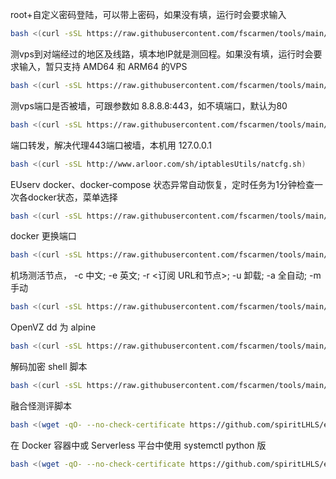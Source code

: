 root+自定义密码登陆，可以带上密码，如果没有填，运行时会要求输入
```bash
bash <(curl -sSL https://raw.githubusercontent.com/fscarmen/tools/main/root.sh) [PASSWORD]
```

测vps到对端经过的地区及线路，填本地IP就是测回程。如果没有填，运行时会要求输入，暂只支持 AMD64 和 ARM64 的VPS
```bash
bash <(curl -sSL https://raw.githubusercontent.com/fscarmen/tools/main/return.sh) [DESTINATION_IP]

```

测vps端口是否被墙，可跟参数如 8.8.8.8:443，如不填端口，默认为80
```bash
bash <(curl -sSL https://raw.githubusercontent.com/fscarmen/tools/main/check_port.sh) [IP:PORT]

```

端口转发，解决代理443端口被墙，本机用 127.0.0.1
```bash
bash <(curl -sSL http://www.arloor.com/sh/iptablesUtils/natcfg.sh)
```

EUserv docker、docker-compose 状态异常自动恢复，定时任务为1分钟检查一次各docker状态，菜单选择
```bash
bash <(curl -sSL https://raw.githubusercontent.com/fscarmen/tools/main/EU_docker_Up.sh)
```

docker 更换端口
```bash
bash <(curl -sSL https://raw.githubusercontent.com/fscarmen/tools/main/docker_port.sh)
```

机场测活节点， -c 中文; -e 英文; -r <订阅 URL和节点>; -u 卸载; -a 全自动; -m 手动
```bash
bash <(curl -sSL https://raw.githubusercontent.com/fscarmen/tools/main/ssrspeed.sh) [OPTION]
```

OpenVZ dd 为 alpine
```bash
bash <(curl -sSL https://raw.githubusercontent.com/fscarmen/tools/main/dd_alpine.sh)
```

解码加密 shell 脚本
```bash
bash <(curl -sSL https://raw.githubusercontent.com/fscarmen/tools/main/decode_shell.sh)
```

融合怪测评脚本
```bash
bash <(wget -qO- --no-check-certificate https://github.com/spiritLHLS/ecs/raw/main/ecs.sh)
```

在 Docker 容器中或 Serverless 平台中使用 systemctl python 版
```bash
bash <(wget -qO- --no-check-certificate https://github.com/spiritLHLS/ecs/raw/main/systemctl-py.sh)
```
